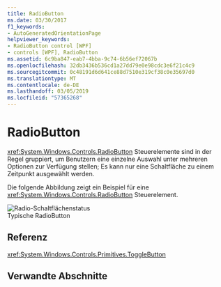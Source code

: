 ```yaml
---
title: RadioButton
ms.date: 03/30/2017
f1_keywords:
- AutoGeneratedOrientationPage
helpviewer_keywords:
- RadioButton control [WPF]
- controls [WPF], RadioButton
ms.assetid: 6c9ba847-eab7-4bba-9c74-6b56ef72067b
ms.openlocfilehash: 32db3436b536cd1a27dd79e0e98cdc3e6f21c4c9
ms.sourcegitcommit: 0c48191d6d641ce88d7510e319cf38c0e35697d0
ms.translationtype: MT
ms.contentlocale: de-DE
ms.lasthandoff: 03/05/2019
ms.locfileid: "57365268"
---
```

# <a name="radiobutton"></a>RadioButton
<xref:System.Windows.Controls.RadioButton> Steuerelemente sind in der Regel gruppiert, um Benutzern eine einzelne Auswahl unter mehreren Optionen zur Verfügung stellen; Es kann nur eine Schaltfläche zu einem Zeitpunkt ausgewählt werden.  
  
 Die folgende Abbildung zeigt ein Beispiel für eine <xref:System.Windows.Controls.RadioButton> Steuerelement.  
  
 ![Radio-Schaltflächenstatus](./media/ss-ctl-radiobuttons.gif "SS_CTL_radiobuttons")  
Typische RadioButton  
  
## <a name="reference"></a>Referenz  
 <xref:System.Windows.Controls.Primitives.ToggleButton>  
  
## <a name="related-sections"></a>Verwandte Abschnitte
